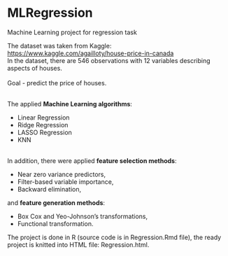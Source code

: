 # MLRegression
Machine Learning project for regression task

The dataset was taken from Kaggle: https://www.kaggle.com/agailloty/house-price-in-canada<br>
In the dataset, there are 546 observations with 12 variables describing aspects of houses.<br>
<br>Goal - predict the price of houses.

<br>The applied <b>Machine Learning algorithms</b>:
<ul style="list-style-type:disc;">
  <li>Linear Regression</li>
  <li>Ridge Regression</li>
  <li>LASSO Regression</li>
  <li>KNN</li>
</ul>  

<br>In addition, there were applied <b>feature selection methods</b>:
<ul style="list-style-type:disc;">
  <li>Near zero variance predictors,</li>
  <li>Filter-based variable importance,</li>
  <li>Backward elimination,</li>
</ul>  

and <b>feature generation methods</b>:
<ul style="list-style-type:disc;">
  <li>Box Cox and Yeo-Johnson’s transformations,</li>
  <li>Functional transformation.</li>
</ul> 


The project is done in R (source code is in Regression.Rmd file), the ready project is knitted into HTML file: Regression.html.
